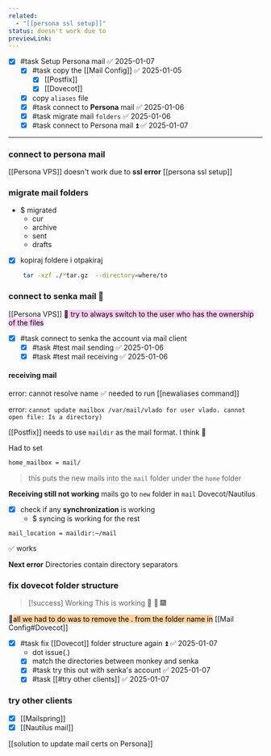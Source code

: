 ```yaml
---
related:
  - "[[persona ssl setup]]"
status: doesn't work due to
previewLink:
---
```


- [x] #task Setup Persona mail ✅ 2025-01-07
	- [x] #task copy the [[Mail Config]] ✅ 2025-01-05
		- [x] [[Postfix]]
		- [x] [[Dovecot]]
	- [x] copy `aliases` file
	- [x] #task connect to **Persona** mail ✅ 2025-01-06
	- [x] #task migrate mail `folders` ✅ 2025-01-06
	- [x] #task connect to Persona mail ⏫ ✅ 2025-01-07
___
### connect to persona mail
[[Persona VPS]]
doesn't work due to **ssl error** [[persona ssl setup]]
### migrate mail folders
- $ migrated
	- cur
	- archive
	- sent
	- drafts
- [x] kopiraj foldere i otpakiraj

```bash
	tar -xzf ./*tar.gz  --directory=where/to
```

### connect to senka mail 📧
[[Persona VPS]]
<mark style="background: #FFB8EBA6;">📔 try to always switch to the user who has the ownership of the files</mark>

- [x] #task connect to senka the account via mail client
	- [x] #task #test mail sending ✅ 2025-01-06
	- [x] #task #test mail receiving ✅ 2025-01-06

#### **receiving** mail
error: cannot resolve name
✅ needed to run [[newaliases command]]

error: `cannot update mailbox /var/mail/vlado for user vlado. cannot open file: Is a directory)`

[[Postfix]] needs to use `maildir` as the mail format. I think 🤔

Had to set
```bash
home_mailbox = mail/
```
> this puts the  new mails into the `mail` folder under the `home` folder

**Receiving still not working**
mails go to `new` folder in `mail`
Dovecot/Nautilus

- [x] check if any **synchronization** is working
	- $ syncing is working for the rest

```
mail_location = maildir:~/mail
```
✅ works

**Next error**
Directories contain directory separators

### fix dovecot folder structure

> [!success] Working
> This is working 🧀 🧁 🎆

📔<mark style="background: #FFB86CA6;">all we had to do was to remove the . from the folder name in</mark>  [[Mail Config#Dovecot]]

- [x] #task fix [[Dovecot]] folder structure again ⏫ ✅ 2025-01-07
	- dot issue(.)
	- [x] match the directories between monkey and senka
	- [x] #task try this out with senka's account ✅ 2025-01-07
	- [x] #task [[#try other clients]] ✅ 2025-01-07

### try other clients
- [x] [[Mailspring]]
- [x] [[Nautilus mail]]

[[solution to update mail certs on Persona]]